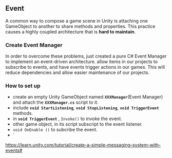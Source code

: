 ## Event
A common way to compose a game scene in Unity is attaching one GameObject to another to share methods and properties. This practice causes a highly coupled architecture that is **hard to maintain**.

### Create Event Manager
In order to overcome these problems, just created a pure C# Event Manager to implement an event-driven architecture.
allow items in our projects to subscribe to events, and have events trigger actions in our games. This will reduce dependencies and allow easier maintenance of our projects.


### How to set up
- create an empty Unity GameObject named **`XXXManager`**(Event Manager) and attach the **`XXXManager.cs`** script to it.
- include **`void StartListening`**, **`void StopListening`**, **`void TriggerEvent`** methods. 
- in **`void TriggerEvent`** , `Invoke()` to invoke the event.
- other game object, in its script subscript to the event listener.
- `void OnEnable ()` to subcribe the event.
- `



https://learn.unity.com/tutorial/create-a-simple-messaging-system-with-events#
